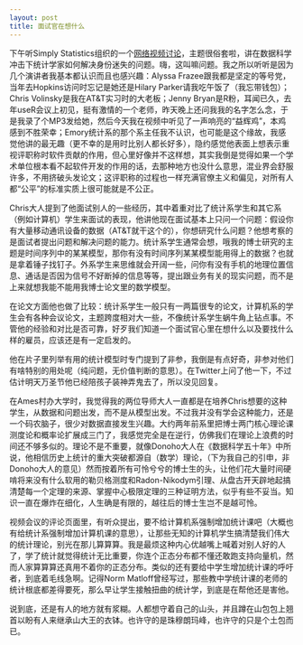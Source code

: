 ```yaml
---
layout: post
title: 面试官在想什么
---
```


下午听Simply Statistics组织的一个[网络视频讨论](https://plus.google.com/u/0/events/chuviltukohj2inbqueap9h7228)，主题很俗套啦，讲在数据科学冲击下统计学家如何解决身份迷失的问题。嗨，这叫嘛问题。我之所以听听是因为几个演讲者我基本都认识而且也感兴趣：Alyssa Frazee跟我都是坚定的等号党，当年去Hopkins访问时忘记是她还是Hilary Parker请我吃午饭了（我忘带钱包）；Chris Volinsky是我在AT&T实习时的大老板；Jenny Bryan是R粉，耳闻已久，去年useR会议上初见，挺有激情的一个老师，昨天晚上还问我我的名字怎么念，于是我录了个MP3发给她，然后今天我在视频中听见了一声响亮的“益辉鸡”，本鸡感到不胜荣幸；Emory统计系的那个系主任我不认识，也可能是这个缘故，我感觉他讲的最无趣（更不幸的是用时比别人都长好多），隐约感觉他表面上想表示重视评职称时软件贡献的作用，但心里好像并不这样想，其实我倒是觉得如果一个学术单位根本看不起软件开发的作用的话，去那种地方也没什么意思，混业界会舒服许多，不用挤破头发论文；这评职称的过程也一样充满官僚主义和偏见，对所有人都“公平”的标准实质上很可能就是不公正。

Chris大人提到了他面试别人的一些经历，其中着重对比了统计系学生和其它系（例如计算机）学生来面试的表现，他讲他现在面试基本上只问一个问题：假设你有大量移动通讯设备的数据（AT&T就干这个的），你想研究什么问题？他想考察的是面试者提出问题和解决问题的能力。统计系学生通常会想，哦我的博士研究的主题是时间序列中的某某模型，那你有没有时间序列某某模型能用得上的数据？也就是拿着锤子找钉子。外系学生来思维就会开阔一些，问你有没有手机的地理位置信息、通话是否因为信号不好断掉的信息等等，提出跟业务有关的现实问题，而不是上来就想我能不能用我博士论文里的数学模型。

在论文方面他也做了比较：统计系学生一般只有一两篇很专的论文，计算机系的学生会有各种会议论文，主题跨度相对大一些，不像统计系学生蜗牛角上钻点事。不管他的经验和对比是否可靠，好歹我们知道一个面试官心里在想什么以及要找什么样的雇员，应该还是有一定启发的。

他在片子里列举有用的统计模型时专门提到了非参，我倒是有点好奇，非参对他们有啥特别的用处呢（纯问题，无价值判断的意思）。在Twitter上问了他一下，不过估计明天万圣节他已经陪孩子装神弄鬼去了，所以没见回复。

在Ames村办大学时，我觉得我的两位导师大人一直都是在培养Chris想要的这种学生，从数据和问题出发，而不是从模型出发。不过我并没有学会这种能力，还是一个码农脑子，很少对数据直接发生兴趣。大约两年前系里把博士两门核心理论课测度论和概率论扩展成三门了，我感觉完全是在逆行，仿佛我们在理论上浪费的时间还不够多似的。理论不是不重要，就像Donoho大人在《数据科学五十年》中所说，他相信历史上统计的重大突破都源自（数学）理论，（下为我自己的引申，非Donoho大人的意见）然而按着所有可怜兮兮的博士生的头，让他们花大量时间硬啃将来没有什么软用的勒贝格测度和Radon-Nikodym引理、从盘古开天辟地起搞清楚每一个定理的来源、掌握中心极限定理的三种证明方法，似乎有些不妥当。知识一直在爆炸在细化，人生确是有限的，越往后的博士生岂不是越可怜。

视频会议的评论页面里，有听众提出，要不给计算机系强制增加统计课吧（大概也有给统计系强制增加计算机课的意思），让那些无知的计算机学生搞清楚我们伟大的统计理论，别光在那儿算算算。我是最烦这种内心优越嘴上喊着对别人好的人了，学了统计就觉得统计无比重要，你连个正态分布都不懂还敢跑支持向量机，然而人家算算算还真用不着你的正态分布。类似的还有要给中学生增加统计课的呼吁者，到底着毛线急啊。记得Norm Matloff曾经写过，那些教中学统计课的老师的统计根底都差得要死，那么早让学生接触扭曲的统计学，到底是在帮他还是害他。

说到底，还是有人的地方就有浆糊。人都想守着自己的山头，并且蹲在山包包上翘首以盼有人来继承山大王的衣钵。也许守的是珠穆朗玛峰，也许守的只是个土包而已。
